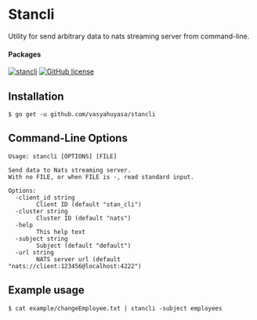 # Stancli

Utility for send arbitrary data to nats streaming server from command-line.

#### Packages

[![stancli](https://img.shields.io/aur/version/stancli.svg?label=stancli)](https://aur.archlinux.org/packages/stancli/)
[![GitHub license](https://img.shields.io/github/license/vasyahuyasa/stancli.svg)](https://github.com/vasyahuyasa/stancli/blob/master/LICENSE)

## Installation

```shell
$ go get -u github.com/vasyahuyasa/stancli
```

## Command-Line Options

```
Usage: stancli [OPTIONS] [FILE]

Send data to Nats streaming server.
With no FILE, or when FILE is -, read standard input.

Options:
  -client_id string
        Client ID (default "stan_cli")
  -cluster string
        Cluster ID (default "nats")
  -help
        This help text
  -subject string
        Subject (default "default")
  -url string
        NATS server url (default "nats://client:123456@localhost:4222")
```

## Example usage

```shell
$ cat example/changeEmployee.txt | stancli -subject employees
```
